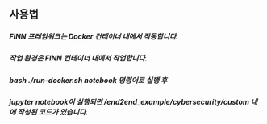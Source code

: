 ## 사용법

##### FINN 프레임워크는 Docker 컨테이너 내에서 작동합니다.
##### 작업 환경은 FINN 컨테이너 내에서 작업합니다.
##### bash ./run-docker.sh notebook 명령어로 실행 후 
##### jupyter notebook이 실행되면 /end2end_example/cybersecurity/custom 내에 작성된 코드가 있습니다.
